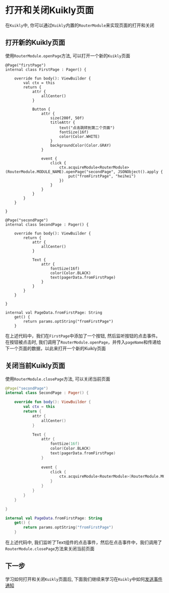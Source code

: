 # 打开和关闭Kuikly页面

在``Kuikly``中, 你可以通过``Kuikly``内置的``RouterModule``来实现页面的打开和关闭

## 打开新的Kuikly页面

使用``RouterModule.openPage``方法, 可以打开一个新的``Kuikly``页面

```kotlin{24-26}
@Page("firstPage")
internal class FirstPage : Pager() {

    override fun body(): ViewBuilder {
        val ctx = this
        return {
            attr {
                allCenter()
            }

            Button {
                attr {
                    size(200f, 50f)
                    titleAttr {
                        text("点击跳转到第二个页面")
                        fontSize(16f)
                        color(Color.WHITE)
                    }
                    backgroundColor(Color.GRAY)
                }

                event {
                    click {
                        ctx.acquireModule<RouterModule>(RouterModule.MODULE_NAME).openPage("secondPage", JSONObject().apply {
                            put("fromFirstPage", "heihei")
                        })
                    }
                }
            }
        }
    }

}

@Page("secondPage")
internal class SecondPage : Pager() {

    override fun body(): ViewBuilder {
        return {
            attr {
                allCenter()
            }

            Text {
                attr {
                    fontSize(16f)
                    color(Color.BLACK)
                    text(pagerData.fromFirstPage)
                }
            }
        }
    }

}

internal val PageData.fromFirstPage: String
    get() {
        return params.optString("fromFirstPage")
    }
```

在上述代码中，我们在``FirstPage``中添加了一个按钮, 然后监听按钮的点击事件。在按钮被点击时, 我们调用了``RouterModule.openPage``，并传入``pageName``和传递给下一个页面的数据，以此来打开一个新的Kuikly页面

## 关闭当前Kuikly页面

使用``RouterModule.closePage``方法, 可以关闭当前页面

```kotlin
@Page("secondPage")
internal class SecondPage : Pager() {

    override fun body(): ViewBuilder {
        val ctx = this
        return {
            attr {
                allCenter()
            }

            Text {
                attr {
                    fontSize(16f)
                    color(Color.BLACK)
                    text(pagerData.fromFirstPage)
                }
                
                event { 
                    click { 
                        ctx.acquireModule<RouterModule>(RouterModule.MODULE_NAME).closePage()
                    }
                }
            }
        }
    }

}

internal val PageData.fromFirstPage: String
    get() {
        return params.optString("fromFirstPage")
    }
```

在上述代码中, 我们监听了Text组件的点击事件，然后在点击事件中，我们调用了``RouterModule.closePage``方法来关闭当前页面

## 下一步

学习如何打开和关闭``Kuikly``页面后, 下面我们继续来学习在``Kuikly``中如何[发送事件通知](notify.md)

